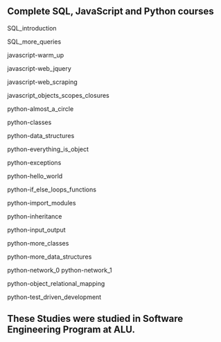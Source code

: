 ## Complete SQL, JavaScript and Python courses

SQL_introduction

SQL_more_queries

javascript-warm_up

javascript-web_jquery

javascript-web_scraping

javascript_objects_scopes_closures


python-almost_a_circle

python-classes

python-data_structures

python-everything_is_object

python-exceptions

python-hello_world

python-if_else_loops_functions

python-import_modules

python-inheritance

python-input_output

python-more_classes

python-more_data_structures

python-network_0
python-network_1

python-object_relational_mapping

python-test_driven_development

## These Studies were studied in Software Engineering Program at ALU.
